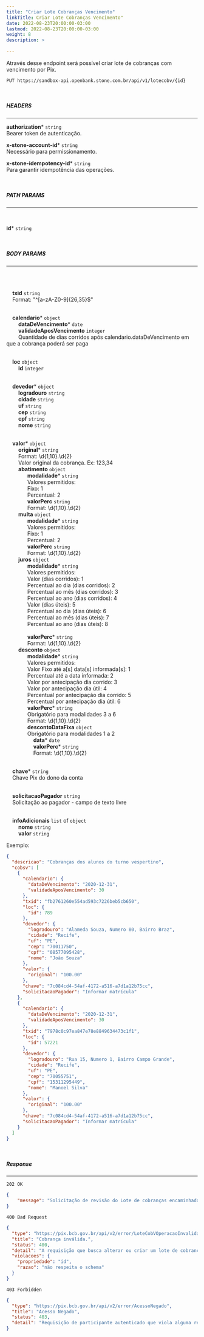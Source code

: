 ```yaml
---
title: "Criar Lote Cobranças Vencimento"
linkTitle: Criar Lote Cobranças Vencimento"
date: 2022-08-23T20:00:00-03:00
lastmod: 2022-08-23T20:00:00-03:00
weight: 8
description: >
  
---
```


Através desse endpoint será possível criar lote de cobranças com vencimento por Pix.


```
PUT https://sandbox-api.openbank.stone.com.br/api/v1/lotecobv/{id}
```
<br>

##### **HEADERS**
---

**authorization*** `string`
<br> Bearer token de autenticação.

**x-stone-account-id*** `string`
<br> Necessário para permissionamento.

**x-stone-idempotency-id*** `string`
<br> Para garantir idempotência das operações.

<br>

##### **PATH PARAMS**
---
<br>

**id*** `string`

<br>

##### **BODY PARAMS**
---
<br>

<br> &nbsp;&nbsp;&nbsp;&nbsp;**txid** `string`
<br> &nbsp;&nbsp;&nbsp;&nbsp;Format: "^[a-zA-Z0-9]{26,35}$"

<br> &nbsp;&nbsp;&nbsp;&nbsp;**calendario*** `object`
<br>&nbsp;&nbsp;&nbsp;&nbsp;&nbsp;&nbsp;&nbsp;&nbsp;**dataDeVencimento*** `date`
<br>&nbsp;&nbsp;&nbsp;&nbsp;&nbsp;&nbsp;&nbsp;&nbsp;**validadeAposVencimento** `integer`
<br>&nbsp;&nbsp;&nbsp;&nbsp;&nbsp;&nbsp;&nbsp;&nbsp;Quantidade de dias corridos após calendario.dataDeVencimento em que a cobrança poderá ser paga

<br> &nbsp;&nbsp;&nbsp;&nbsp;**loc** `object`
<br>&nbsp;&nbsp;&nbsp;&nbsp;&nbsp;&nbsp;&nbsp;&nbsp;**id** `integer`

<br> &nbsp;&nbsp;&nbsp;&nbsp;**devedor*** `object`
<br>&nbsp;&nbsp;&nbsp;&nbsp;&nbsp;&nbsp;&nbsp;&nbsp;**logradouro** `string`
<br>&nbsp;&nbsp;&nbsp;&nbsp;&nbsp;&nbsp;&nbsp;&nbsp;**cidade** `string`
<br>&nbsp;&nbsp;&nbsp;&nbsp;&nbsp;&nbsp;&nbsp;&nbsp;**uf** `string`
<br>&nbsp;&nbsp;&nbsp;&nbsp;&nbsp;&nbsp;&nbsp;&nbsp;**cep** `string`
<br>&nbsp;&nbsp;&nbsp;&nbsp;&nbsp;&nbsp;&nbsp;&nbsp;**cpf** `string`
<br>&nbsp;&nbsp;&nbsp;&nbsp;&nbsp;&nbsp;&nbsp;&nbsp;**nome** `string`

<br> &nbsp;&nbsp;&nbsp;&nbsp;**valor*** `object`
<br>&nbsp;&nbsp;&nbsp;&nbsp;&nbsp;&nbsp;&nbsp;&nbsp;**original*** `string`
<br>&nbsp;&nbsp;&nbsp;&nbsp;&nbsp;&nbsp;&nbsp;&nbsp;Format: \d{1,10}\.\d{2}
<br>&nbsp;&nbsp;&nbsp;&nbsp;&nbsp;&nbsp;&nbsp;&nbsp;Valor original da cobrança. Ex: 123,34
<br>&nbsp;&nbsp;&nbsp;&nbsp;&nbsp;&nbsp;&nbsp;&nbsp;**abatimento** `object`
<br>&nbsp;&nbsp;&nbsp;&nbsp;&nbsp;&nbsp;&nbsp;&nbsp;&nbsp;&nbsp;&nbsp;&nbsp;&nbsp;&nbsp;**modalidade*** `string`
<br>&nbsp;&nbsp;&nbsp;&nbsp;&nbsp;&nbsp;&nbsp;&nbsp;&nbsp;&nbsp;&nbsp;&nbsp;&nbsp;&nbsp;Valores permitidos:
<br>&nbsp;&nbsp;&nbsp;&nbsp;&nbsp;&nbsp;&nbsp;&nbsp;&nbsp;&nbsp;&nbsp;&nbsp;&nbsp;&nbsp;Fixo: 1
<br>&nbsp;&nbsp;&nbsp;&nbsp;&nbsp;&nbsp;&nbsp;&nbsp;&nbsp;&nbsp;&nbsp;&nbsp;&nbsp;&nbsp;Percentual: 2
<br>&nbsp;&nbsp;&nbsp;&nbsp;&nbsp;&nbsp;&nbsp;&nbsp;&nbsp;&nbsp;&nbsp;&nbsp;&nbsp;&nbsp;**valorPerc** `string`
<br>&nbsp;&nbsp;&nbsp;&nbsp;&nbsp;&nbsp;&nbsp;&nbsp;&nbsp;&nbsp;&nbsp;&nbsp;&nbsp;&nbsp;Format: \d{1,10}\.\d{2}
<br>&nbsp;&nbsp;&nbsp;&nbsp;&nbsp;&nbsp;&nbsp;&nbsp;**multa** `object`
<br>&nbsp;&nbsp;&nbsp;&nbsp;&nbsp;&nbsp;&nbsp;&nbsp;&nbsp;&nbsp;&nbsp;&nbsp;&nbsp;&nbsp;**modalidade*** `string`
<br>&nbsp;&nbsp;&nbsp;&nbsp;&nbsp;&nbsp;&nbsp;&nbsp;&nbsp;&nbsp;&nbsp;&nbsp;&nbsp;&nbsp;Valores permitidos:
<br>&nbsp;&nbsp;&nbsp;&nbsp;&nbsp;&nbsp;&nbsp;&nbsp;&nbsp;&nbsp;&nbsp;&nbsp;&nbsp;&nbsp;Fixo: 1
<br>&nbsp;&nbsp;&nbsp;&nbsp;&nbsp;&nbsp;&nbsp;&nbsp;&nbsp;&nbsp;&nbsp;&nbsp;&nbsp;&nbsp;Percentual: 2
<br>&nbsp;&nbsp;&nbsp;&nbsp;&nbsp;&nbsp;&nbsp;&nbsp;&nbsp;&nbsp;&nbsp;&nbsp;&nbsp;&nbsp;**valorPerc** `string`
<br>&nbsp;&nbsp;&nbsp;&nbsp;&nbsp;&nbsp;&nbsp;&nbsp;&nbsp;&nbsp;&nbsp;&nbsp;&nbsp;&nbsp;Format: \d{1,10}\.\d{2}
<br>&nbsp;&nbsp;&nbsp;&nbsp;&nbsp;&nbsp;&nbsp;&nbsp;**juros** `object`
<br>&nbsp;&nbsp;&nbsp;&nbsp;&nbsp;&nbsp;&nbsp;&nbsp;&nbsp;&nbsp;&nbsp;&nbsp;&nbsp;&nbsp;**modalidade*** `string`
<br>&nbsp;&nbsp;&nbsp;&nbsp;&nbsp;&nbsp;&nbsp;&nbsp;&nbsp;&nbsp;&nbsp;&nbsp;&nbsp;&nbsp;Valores permitidos:
<br>&nbsp;&nbsp;&nbsp;&nbsp;&nbsp;&nbsp;&nbsp;&nbsp;&nbsp;&nbsp;&nbsp;&nbsp;&nbsp;&nbsp;Valor (dias corridos): 1
<br>&nbsp;&nbsp;&nbsp;&nbsp;&nbsp;&nbsp;&nbsp;&nbsp;&nbsp;&nbsp;&nbsp;&nbsp;&nbsp;&nbsp;Percentual ao dia (dias corridos): 2
<br>&nbsp;&nbsp;&nbsp;&nbsp;&nbsp;&nbsp;&nbsp;&nbsp;&nbsp;&nbsp;&nbsp;&nbsp;&nbsp;&nbsp;Percentual ao mês (dias corridos): 3
<br>&nbsp;&nbsp;&nbsp;&nbsp;&nbsp;&nbsp;&nbsp;&nbsp;&nbsp;&nbsp;&nbsp;&nbsp;&nbsp;&nbsp;Percentual ao ano (dias corridos): 4
<br>&nbsp;&nbsp;&nbsp;&nbsp;&nbsp;&nbsp;&nbsp;&nbsp;&nbsp;&nbsp;&nbsp;&nbsp;&nbsp;&nbsp;Valor (dias úteis): 5
<br>&nbsp;&nbsp;&nbsp;&nbsp;&nbsp;&nbsp;&nbsp;&nbsp;&nbsp;&nbsp;&nbsp;&nbsp;&nbsp;&nbsp;Percentual ao dia (dias úteis): 6
<br>&nbsp;&nbsp;&nbsp;&nbsp;&nbsp;&nbsp;&nbsp;&nbsp;&nbsp;&nbsp;&nbsp;&nbsp;&nbsp;&nbsp;Percentual ao mês (dias úteis): 7
<br>&nbsp;&nbsp;&nbsp;&nbsp;&nbsp;&nbsp;&nbsp;&nbsp;&nbsp;&nbsp;&nbsp;&nbsp;&nbsp;&nbsp;Percentual ao ano (dias úteis): 8       
<br>&nbsp;&nbsp;&nbsp;&nbsp;&nbsp;&nbsp;&nbsp;&nbsp;&nbsp;&nbsp;&nbsp;&nbsp;&nbsp;&nbsp;**valorPerc*** `string`
<br>&nbsp;&nbsp;&nbsp;&nbsp;&nbsp;&nbsp;&nbsp;&nbsp;&nbsp;&nbsp;&nbsp;&nbsp;&nbsp;&nbsp;Format: \d{1,10}\.\d{2}
<br>&nbsp;&nbsp;&nbsp;&nbsp;&nbsp;&nbsp;&nbsp;&nbsp;**desconto** `object`
<br>&nbsp;&nbsp;&nbsp;&nbsp;&nbsp;&nbsp;&nbsp;&nbsp;&nbsp;&nbsp;&nbsp;&nbsp;&nbsp;&nbsp;**modalidade*** `string`
<br>&nbsp;&nbsp;&nbsp;&nbsp;&nbsp;&nbsp;&nbsp;&nbsp;&nbsp;&nbsp;&nbsp;&nbsp;&nbsp;&nbsp;Valores permitidos:
<br>&nbsp;&nbsp;&nbsp;&nbsp;&nbsp;&nbsp;&nbsp;&nbsp;&nbsp;&nbsp;&nbsp;&nbsp;&nbsp;&nbsp;Valor Fixo até a[s] data[s] informada[s]: 1
<br>&nbsp;&nbsp;&nbsp;&nbsp;&nbsp;&nbsp;&nbsp;&nbsp;&nbsp;&nbsp;&nbsp;&nbsp;&nbsp;&nbsp;Percentual até a data informada: 2
<br>&nbsp;&nbsp;&nbsp;&nbsp;&nbsp;&nbsp;&nbsp;&nbsp;&nbsp;&nbsp;&nbsp;&nbsp;&nbsp;&nbsp;Valor por antecipação dia corrido: 3
<br>&nbsp;&nbsp;&nbsp;&nbsp;&nbsp;&nbsp;&nbsp;&nbsp;&nbsp;&nbsp;&nbsp;&nbsp;&nbsp;&nbsp;Valor por antecipação dia útil: 4
<br>&nbsp;&nbsp;&nbsp;&nbsp;&nbsp;&nbsp;&nbsp;&nbsp;&nbsp;&nbsp;&nbsp;&nbsp;&nbsp;&nbsp;Percentual por antecipação dia corrido: 5
<br>&nbsp;&nbsp;&nbsp;&nbsp;&nbsp;&nbsp;&nbsp;&nbsp;&nbsp;&nbsp;&nbsp;&nbsp;&nbsp;&nbsp;Percentual por antecipação dia útil: 6
<br>&nbsp;&nbsp;&nbsp;&nbsp;&nbsp;&nbsp;&nbsp;&nbsp;&nbsp;&nbsp;&nbsp;&nbsp;&nbsp;&nbsp;**valorPerc*** `string`
<br>&nbsp;&nbsp;&nbsp;&nbsp;&nbsp;&nbsp;&nbsp;&nbsp;&nbsp;&nbsp;&nbsp;&nbsp;&nbsp;&nbsp;Obrigatório para modalidades 3 a 6
<br>&nbsp;&nbsp;&nbsp;&nbsp;&nbsp;&nbsp;&nbsp;&nbsp;&nbsp;&nbsp;&nbsp;&nbsp;&nbsp;&nbsp;Format: \d{1,10}\.\d{2}
<br>&nbsp;&nbsp;&nbsp;&nbsp;&nbsp;&nbsp;&nbsp;&nbsp;&nbsp;&nbsp;&nbsp;&nbsp;&nbsp;&nbsp;**descontoDataFixa** `object`
<br>&nbsp;&nbsp;&nbsp;&nbsp;&nbsp;&nbsp;&nbsp;&nbsp;&nbsp;&nbsp;&nbsp;&nbsp;&nbsp;&nbsp;Obrigatório para modalidades 1 a 2
<br>&nbsp;&nbsp;&nbsp;&nbsp;&nbsp;&nbsp;&nbsp;&nbsp;&nbsp;&nbsp;&nbsp;&nbsp;&nbsp;&nbsp;&nbsp;&nbsp;&nbsp;&nbsp;**data*** `date`
<br>&nbsp;&nbsp;&nbsp;&nbsp;&nbsp;&nbsp;&nbsp;&nbsp;&nbsp;&nbsp;&nbsp;&nbsp;&nbsp;&nbsp;&nbsp;&nbsp;&nbsp;&nbsp;**valorPerc*** `string`
<br>&nbsp;&nbsp;&nbsp;&nbsp;&nbsp;&nbsp;&nbsp;&nbsp;&nbsp;&nbsp;&nbsp;&nbsp;&nbsp;&nbsp;&nbsp;&nbsp;&nbsp;&nbsp;Format: \d{1,10}\.\d{2}

<br>&nbsp;&nbsp;&nbsp;&nbsp;**chave*** `string`
<br> &nbsp;&nbsp;&nbsp;&nbsp;Chave Pix do dono da conta

<br>&nbsp;&nbsp;&nbsp;&nbsp;**solicitacaoPagador** `string`
<br> &nbsp;&nbsp;&nbsp;&nbsp;Solicitação ao pagador - campo de texto livre

<br>&nbsp;&nbsp;&nbsp;&nbsp;**infoAdicionais** `list` of `object`
<br>&nbsp;&nbsp;&nbsp;&nbsp;&nbsp;&nbsp;&nbsp;&nbsp;**nome** `string`
<br>&nbsp;&nbsp;&nbsp;&nbsp;&nbsp;&nbsp;&nbsp;&nbsp;**valor** `string`


Exemplo:

```json
{
  "descricao": "Cobranças dos alunos do turno vespertino",
  "cobsv": [
    {
      "calendario": {
        "dataDeVencimento": "2020-12-31",
        "validadeAposVencimento": 30
      },
      "txid": "fb2761260e554ad593c7226beb5cb650",
      "loc": {
        "id": 789
      },
      "devedor": {
        "logradouro": "Alameda Souza, Numero 80, Bairro Braz",
        "cidade": "Recife",
        "uf": "PE",
        "cep": "70011750",
        "cpf": "08577095428",
        "nome": "João Souza"
      },
      "valor": {
        "original": "100.00"
      },
      "chave": "7c084cd4-54af-4172-a516-a7d1a12b75cc",
      "solicitacaoPagador": "Informar matrícula"
    },
    {
      "calendario": {
        "dataDeVencimento": "2020-12-31",
        "validadeAposVencimento": 30
      },
      "txid": "7978c0c97ea847e78e8849634473c1f1",
      "loc": {
        "id": 57221
      },
      "devedor": {
        "logradouro": "Rua 15, Numero 1, Bairro Campo Grande",
        "cidade": "Recife",
        "uf": "PE",
        "cep": "70055751",
        "cpf": "15311295449",
        "nome": "Manoel Silva"
      },
      "valor": {
        "original": "100.00"
      },
      "chave": "7c084cd4-54af-4172-a516-a7d1a12b75cc",
      "solicitacaoPagador": "Informar matrícula"
    }
  ]
}

```
<br>

##### **Response**
---

```
202 OK
```

```json
{
    "message": "Solicitação de revisão do Lote de cobranças encaminhada para processamento."
}
```


```
400 Bad Request
```

```json
{
  "type": "https://pix.bcb.gov.br/api/v2/error/LoteCobVOperacaoInvalida",
  "title": "Cobrança inválida.",
  "status": 400,
  "detail": "A requisição que busca alterar ou criar um lote de cobranças com vencimento não respeita o schema ou está semanticamente errada.",
  "violacoes": {
    "propriedade": "id",
    "razao": "não respeita o schema"
  }
}
```

```
403 Forbidden
```

```json
{
  "type": "https://pix.bcb.gov.br/api/v2/error/AcessoNegado",
  "title": "Acesso Negado",
  "status": 403,
  "detail": "Requisição de participante autenticado que viola alguma regra de autorização."
}
```
